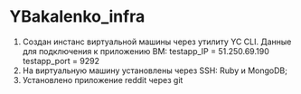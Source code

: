 # YBakalenko_infra

1. Создан инстанс виртуальной машины через утилиту YC CLI. Данные для подключения к приложению  ВМ:
testapp_IP = 51.250.69.190
testapp_port = 9292
2. На виртуальную машину установлены через SSH: Ruby и MongoDB;
3. Установлено приложение reddit через git
